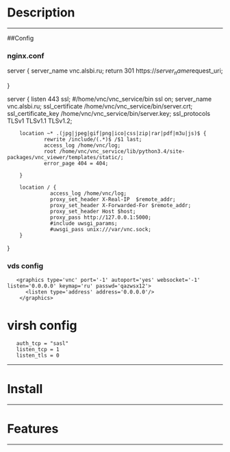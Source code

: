 # Description
-------------------

##Config

### nginx.conf

server {
       server_name  vnc.alsbi.ru;
       return       301 https://$server_name$request_uri;

}


server {
        listen 443 ssl;
        #/home/vnc/vnc_service/bin
        ssl on;
        server_name  vnc.alsbi.ru;
        ssl_certificate     /home/vnc/vnc_service/bin/server.crt;
        ssl_certificate_key /home/vnc/vnc_service/bin/server.key;
        ssl_protocols       TLSv1 TLSv1.1 TLSv1.2;


        location ~* .(jpg|jpeg|gif|png|ico|css|zip|rar|pdf|m3u|js)$ {
                rewrite /include/(.*)$ /$1 last;
                access_log /home/vnc/log;
                root /home/vnc/vnc_service/lib/python3.4/site-packages/vnc_viewer/templates/static/;
                error_page 404 = 404;

        }

        location / {
                  access_log /home/vnc/log;
                  proxy_set_header X-Real-IP  $remote_addr;
                  proxy_set_header X-Forwarded-For $remote_addr;
                  proxy_set_header Host $host;
                  proxy_pass http://127.0.0.1:5000;
                  #include uwsgi_params;
                  #uwsgi_pass unix:///var/vnc.sock;
        }
}

### vds config

       <graphics type='vnc' port='-1' autoport='yes' websocket='-1' listen='0.0.0.0' keymap='ru' passwd='qazwsx12'>
          <listen type='address' address='0.0.0.0'/>
        </graphics>


# virsh config

       auth_tcp = "sasl"
       listen_tcp = 1
       listen_tls = 0
       

-------------------

# Install
-------------------

# Features
-------------------